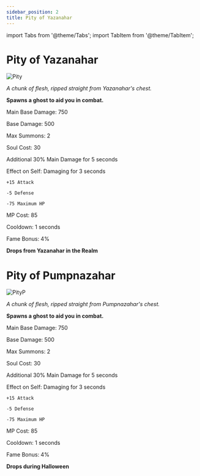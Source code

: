 ```yaml
---
sidebar_position: 2
title: Pity of Yazanahar
---
```


import Tabs from '@theme/Tabs';
import TabItem from '@theme/TabItem';

<Tabs>
  <TabItem value="Pity of Yazanahar" label="Pity of Yazanahar" default>

# Pity of Yazanahar

![Pity](https://vwiki.valorserver.com/api/item/picture/pity%20of%20yazanahar)

<i>A chunk of flesh, ripped straight from Yazanahar's chest.</i>

**Spawns a ghost to aid you in combat.**

Main Base Damage: 750

Base Damage: 500

Max Summons: 2

Soul Cost: 30

Additional 30% Main Damage for 5 seconds

Effect on Self: Damaging for 3 seconds

    +15 Attack

    -5 Defense

    -75 Maximum HP

MP Cost: 85

Cooldown: 1 seconds

Fame Bonus: 4%

**Drops from Yazanahar in the Realm**

  </TabItem>
  <TabItem value="Pity of Pumpnazahar" label="Pity of Pumpnazahar">

# Pity of Pumpnazahar

![PityP](https://vwiki.valorserver.com/api/item/picture/pity%20of%20pumpnazahar)

<i>A chunk of flesh, ripped straight from Pumpnazahar's chest.</i>

**Spawns a ghost to aid you in combat.**

Main Base Damage: 750

Base Damage: 500

Max Summons: 2

Soul Cost: 30

Additional 30% Main Damage for 5 seconds

Effect on Self: Damaging for 3 seconds

    +15 Attack

    -5 Defense

    -75 Maximum HP

MP Cost: 85

Cooldown: 1 seconds

Fame Bonus: 4%

**Drops during Halloween**

</TabItem>
</Tabs>

